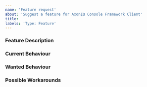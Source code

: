 ```yaml
---
name: 'Feature request'
about: 'Suggest a feature for AxonIQ Console Framework Client'
title:
labels: 'Type: Feature'
---
```


<!-- Please use markdown (https://guides.github.com/features/mastering-markdown/) semantics throughout the feature description. -->

### Feature Description

<!-- 
    Please provide a description of the feature you envision.
    For example (pseudo-)code snippets showing what it might look like help us understand your suggestion better. 
-->

### Current Behaviour

<!-- Please share the current behaviour of AxonIQ Console Framework Client around this topic, if applicable. -->

### Wanted Behaviour

<!-- Please describe the desired outcome through AxonIQ Console Framework Client around the suggested feature. -->

### Possible Workarounds

<!-- If applicable, share any workarounds for the described feature. -->
